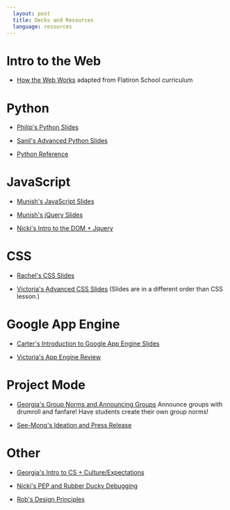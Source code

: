 ```yaml
---
  layout: post
  title: Decks and Resources
  language: resources
---
```

# Intro to the Web

+ [How the Web Works](https://docs.google.com/presentation/d/1Qne3KXDUoXoJZmV-NVYJzpP8tpqRiy25SeiEvDZtSW4/edit) adapted from Flatiron School curriculum

# Python

+ [Philip's Python Slides](https://docs.google.com/presentation/d/1iBtVKKKOnQnkRm8l6fdNZ4yTraAUJY3E9P4NN1yp1NU/edit#slide=id.p)

+ [Sanil's Advanced Python Slides](https://drive.google.com/a/google.com/file/d/0B6pApRDFq-1xeXE1QmNwVHVqQjVtV3hNcGV3bkRJdzdmMm1N/view)

+ [Python Reference](https://docs.google.com/presentation/d/1Bkp06RgtEz11yv9zi7Ox5KfFE1Cd7560z_Of-OgFMqI/edit#slide=id.g18ddb800f_00)

# JavaScript

+ [Munish's JavaScript Slides](https://docs.google.com/a/google.com/presentation/d/1qXFdUAMpDW2C0SaD1DyoSAOdJrrhm9AwQoPZuDhn8q8/edit?usp=drive_web)

+ [Munish's jQuery Slides](https://docs.google.com/a/google.com/presentation/d/1qXFdUAMpDW2C0SaD1DyoSAOdJrrhm9AwQoPZuDhn8q8/edit?usp=drive_web)

+ [Nicki's Intro to the DOM + Jquery](https://docs.google.com/presentation/d/1R78bRDdhsUzljUoXRTJpiUHXVhg8TCNPAhCren7ovgg/edit#slide=id.p)

# CSS

+ [Rachel's CSS Slides](https://docs.google.com/presentation/d/1ujMCHKYeun-dwxhsoEsVqis0-47Kyng0TJKBKjwHgnM/edit)

+ [Victoria's Advanced CSS Slides](https://docs.google.com/a/google.com/presentation/d/1wBTSbcPq-WvEd1PntsDpBcXIoAg94BrdZjIFxvfA5Cs/edit?usp=drive_web) (Slides are in a different order than CSS lesson.)

# Google App Engine

+ [Carter's Introduction to Google App Engine Slides](https://docs.google.com/presentation/d/18hCcUh1e_PhMGo_5-TR40ug7PohrmOaSfDAkjcDeFJc/edit#slide=id.p)

+ [Victoria's App Engine Review](https://docs.google.com/presentation/d/13ioT7X02X2nn2i6qFBxqLRL51SSwK8ZAciVSvui2H6I/edit#slide=id.p)

# Project Mode

+ [Georgia's Group Norms and Announcing Groups](https://www.canva.com/design/DABXpPI7dFQ/KtVBswH26VpN1Q6WoXMAog/edit) Announce groups with drumroll and fanfare! Have students create their own group norms!

+ [See-Mong's Ideation and Press Release](https://docs.google.com/presentation/d/1oG7w-Hhpnxs5o4Ot97Vn7-fL-phK3Tp1d3a4GK9qR-w/edit)

# Other

+ [Georgia's Intro to CS + Culture/Expectations](https://docs.google.com/a/google.com/presentation/d/18P6Ny8sjkppQwS9GeQgZoVaTACvkRGPgQAOU4_t8pyM/edit?usp=drive_web)

+ [Nicki's PEP and Rubber Ducky Debugging](https://docs.google.com/presentation/d/1xYMG0q5l7O9ZIOCREIf4IlymNdu9Nkpw0zmVM3r7fnk/edit)

+ [Rob's Design Principles](https://google-cssi.github.io/cssi-10-style/)
